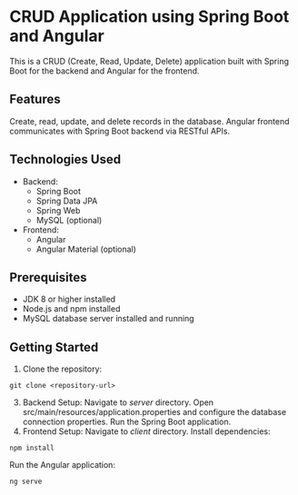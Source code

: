 # CRUD Application using Spring Boot and Angular
This is a CRUD (Create, Read, Update, Delete) application built with Spring Boot for the backend and Angular for the frontend.

## Features
Create, read, update, and delete records in the database.
Angular frontend communicates with Spring Boot backend via RESTful APIs.

## Technologies Used
- Backend:
  + Spring Boot
  + Spring Data JPA
  + Spring Web
  + MySQL (optional)
- Frontend:
  + Angular
  + Angular Material (optional)

## Prerequisites
- JDK 8 or higher installed
- Node.js and npm installed
- MySQL database server installed and running
## Getting Started
1. Clone the repository:
```
git clone <repository-url>
```
3. Backend Setup:
Navigate to _server_ directory.
Open src/main/resources/application.properties and configure the database connection properties.
Run the Spring Boot application.
4. Frontend Setup:
Navigate to _client_ directory.
Install dependencies:
```
npm install
```
Run the Angular application:
```
ng serve
```